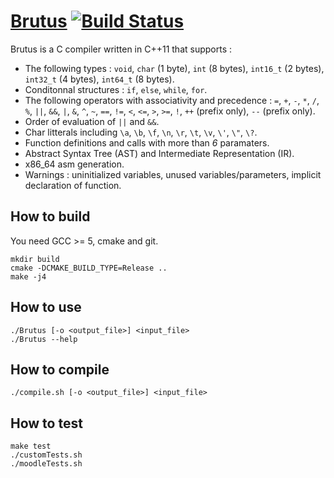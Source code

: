 # [Brutus](https://github.com/PLD-H4111-COMP/Brutus) [![Build Status](https://travis-ci.com/PLD-H4111-COMP/Brutus.svg?branch=master)](https://travis-ci.com/PLD-H4111-COMP/Brutus)

Brutus is a C compiler written in C++11 that supports :
- The following types : `void`, `char` (1 byte), `int` (8 bytes), `int16_t` (2 bytes), `int32_t` (4 bytes), `int64_t` (8 bytes).
- Conditonnal structures : `if`, `else`, `while`, `for`.
- The following operators with associativity and precedence : `=`, `+`, `-`, `*`, `/`, `%`, `||`, `&&`, `|`, `&`, `^`, `~`, `==`, `!=`, `<`, `<=`, `>`, `>=`, `!`, `++` (prefix only), `--` (prefix only).
- Order of evaluation of `||` and `&&`.
- Char litterals including `\a`, `\b`, `\f`, `\n`, `\r`, `\t`, `\v`, `\'`, `\"`, `\?`.
- Function definitions and calls with more than *6* paramaters.
- Abstract Syntax Tree (AST) and Intermediate Representation (IR).
- x86_64 asm generation.
- Warnings : uninitialized variables, unused variables/parameters, implicit declaration of function.

## How to build
You need GCC >= 5, cmake and git.

```
mkdir build
cmake -DCMAKE_BUILD_TYPE=Release ..
make -j4
```

## How to use

```
./Brutus [-o <output_file>] <input_file>
./Brutus --help
```

## How to compile

```
./compile.sh [-o <output_file>] <input_file>
```

## How to test

```
make test
./customTests.sh
./moodleTests.sh
```
